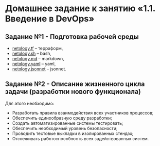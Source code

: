 # Домашнее задание к занятию «1.1. Введение в DevOps»
## Задание №1 - Подготовка рабочей среды
- [netology.tf](files/netology.tf) – терраформ,
- [netology.sh](files/netology.sh) – bash,
- [netology.md](files/netology.md) – markdown,
- [netology.yaml](files/netology.yaml) – yaml,
- [netology.jsonnet](files/netology.jsonnet) – jsonnet.

## Задание №2 - Описание жизненного цикла задачи (разработки нового функционала)
Для этого необходимо:
- Разработать правила взаимодействия всех участников процессов; 
- Обеспечить единообразную среду разработки;
- Создать автоматизированные системы тестировать;
- Обеспечить необходимый уровень безопасности;
- Проводить тестовые выкладки в изолированных стендах;
- Отслеживать работоспособность всех задействованных систем.
